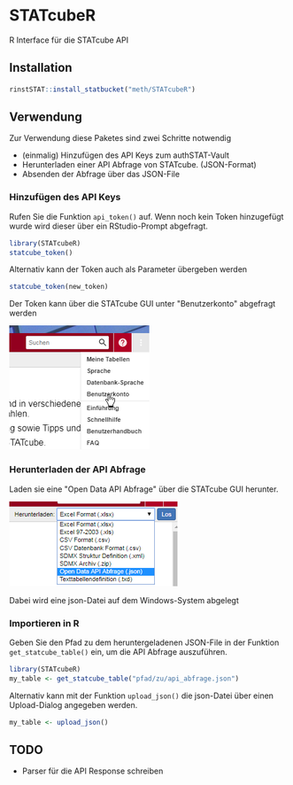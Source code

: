 # STATcubeR

R Interface für die STATcube API

## Installation

``` r
rinstSTAT::install_statbucket("meth/STATcubeR")
```

## Verwendung

Zur Verwendung diese Paketes sind zwei Schritte notwendig

* (einmalig) Hinzufügen des API Keys zum authSTAT-Vault
* Herunterladen einer API Abfrage von STATcube. (JSON-Format)
* Absenden der Abfrage über das JSON-File

### Hinzufügen des API Keys

Rufen Sie die Funktion `api_token()` auf. Wenn noch kein Token hinzugefügt
wurde wird dieser über ein RStudio-Prompt abgefragt.

```r
library(STATcubeR)
statcube_token()
```

Alternativ kann der Token auch als Parameter übergeben werden

```r
statcube_token(new_token)
```

Der Token kann über die STATcube GUI unter "Benutzerkonto" abgefragt werden

![](man/figures/get_key.png)

### Herunterladen der API Abfrage

Laden sie eine "Open Data API Abfrage" über die STATcube GUI herunter.

![](man/figures/download_json.png)

Dabei wird eine json-Datei auf dem Windows-System abgelegt

### Importieren in R

Geben Sie den Pfad zu dem heruntergeladenen JSON-File in
der Funktion `get_statcube_table()` ein, um die API Abfrage auszuführen.

``` r
library(STATcubeR)
my_table <- get_statcube_table("pfad/zu/api_abfrage.json")
```

Alternativ kann mit der Funktion `upload_json()` die json-Datei über einen
Upload-Dialog angegeben werden.

```r
my_table <- upload_json()
```

## TODO

* Parser für die API Response schreiben

